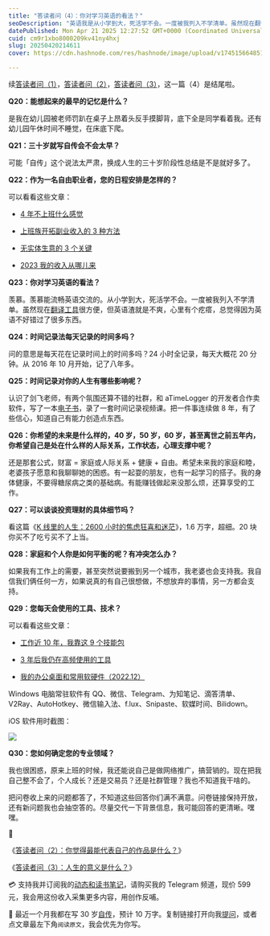 ```yaml
---
title: "答读者问（4）：你对学习英语的看法？"
seoDescription: "英语我是从小学到大，死活学不会。一度被我列入不学清单。虽然现在翻译工具很方便，但不会就是不爽，心里有个疙瘩。"
datePublished: Mon Apr 21 2025 12:27:52 GMT+0000 (Coordinated Universal Time)
cuid: cm9r1xbo8000209kv41ny4hxj
slug: 20250420214611
cover: https://cdn.hashnode.com/res/hashnode/image/upload/v1745156648513/07379998-c112-414a-a64b-92a1304c184e.jpeg

---
```


续[答读者问（1）](https://mp.weixin.qq.com/s/y43MkFPZiA3oFFMxW5LbJw)，[答读者问（2）](https://mp.weixin.qq.com/s/CTUpcp9uc2w1UT5qE4IbMw)，[答读者问（3）](https://mp.weixin.qq.com/s/RWoLpXIa-O2inQF3jI3sqg)，这一篇（4）是结尾啦。

**Q20：能想起来的最早的记忆是什么？**

是我在幼儿园被老师罚趴在桌子上昂着头反手摸脚背，底下全是同学看着我。还有幼儿园午休时间不睡觉，在床底下爬。

**Q21：三十岁就写自传会不会太早？**

可能「自传」这个说法太严肃，换成人生的三十岁阶段性总结是不是就好多了。

**Q22：作为一名自由职业者，您的日程安排是怎样的？**

可以看看这些文章：

* [4 年不上班什么感觉](https://mp.weixin.qq.com/s/l3CCKHEhsu4NWPrc20-rxA)
    
* [上班族开拓副业收入的 3 种方法](https://mp.weixin.qq.com/s/5MCQOhaZ52j6R41YWRN43Q)
    
* [无实体生意的 3 个关键](https://mp.weixin.qq.com/s/TIYJtezrYNVBHAjlHpX9Bg)
    
* [2023 我的收入从哪儿来](https://mp.weixin.qq.com/s/clJAFGrIAD_-MZBW2xpldg)
    

**Q23：你对学习英语的看法？**

羡慕。羡慕能流畅英语交流的。从小学到大，死活学不会。一度被我列入不学清单。虽然现在[翻译工具](https://mp.weixin.qq.com/s/mtIepsZczWQ-ooeugmW66w)很方便，但英语渣就是不爽，心里有个疙瘩，总觉得因为英语不好错过了很多东西。

**Q24：时间记录法每天记录的时间多吗？**

问的意思是每天花在记录时间上的时间多吗？24 小时全记录，每天大概花 20 分钟。从 2016 年 10 月开始，记了八年多。

**Q25：时间记录对你的人生有哪些影响呢？**

认识了剑飞老师，有两个氛围还算不错的社群，和 aTimeLogger 的开发者合作卖软件，写了一本[电子书](https://shijian.tujunjie.com/ch01/ch01.01)，录了一套时间记录视频课。把一件事连续做 8 年，有了些信心，知道自己有能力创造点东西。

**Q26：你希望的未来是什么样的，40 岁，50 岁，60 岁，甚至离世之前五年内，你希望自己是处在什么样的人际关系，工作状态，心理支撑中呢？**

还是那套公式，财富 = 家庭或人际关系 + 健康 + 自由。希望未来我的家庭和睦，老婆孩子愿意和我聊聊她的困惑。有一起耍的朋友，也有一起学习的搭子。我的身体健康，不要得糖尿病之类的基础病。有能赚钱做起来没那么烦，还算享受的工作。

**Q27：可以谈谈投资理财的具体细节吗？**

看这篇《[K 线里的人生：2600 小时的焦虑狂喜和迷茫](https://mp.weixin.qq.com/s/t3SMla9eEJjB9j2tCJooTg?payreadticket=HKD9BW5paJisGkqWXkJeatYtdcYDgZsuRWIL5_uGyL7ehoZtFh2BjnE0_yynXaaKVyFtfv4)》，1.6 万字，超细。20 块你买不了吃亏买不了上当。

**Q28：家庭和个人你是如何平衡的呢？有冲突怎么办？**

如果我有工作上的需要，甚至突然说要搬到另一个城市，我老婆也会支持我。我自信我们俩任何一方，如果说真的有自己很想做，不想放弃的事情，另一方都会支持。

**Q29：您每天会使用的工具、技术？**

可以看看这些文章：

* [工作近 10 年，我靠这 9 个技能包](https://mp.weixin.qq.com/s/yU9T4mCxGhVqg8Fm1RmkGw)
    
* [3 年后我仍在高频使用的工具](https://mp.weixin.qq.com/s/opMep7ybfI-HmvH8NNoUZg)
    
* [我的办公桌面和常用软硬件（2022.12）](https://mp.weixin.qq.com/s/Key6K6NAZ0wkGPY_IGxbpw)
    

Windows 电脑常驻软件有 QQ、微信、Telegram、为知笔记、滴答清单、V2Ray、AutoHotkey、微信输入法、f.lux、Snipaste、软媒时间、Bilidown。

iOS 软件用时截图：

![](url)

**Q30：您如何确定您的专业领域？**

我也很困惑，原来上班的时候，我还能说自己是做网络推广，搞营销的。现在把我自己整不会了，个人成长？还是交易员？还是社群管理？我也不知道我干啥的。

把问卷收上来的问题都答了，不知道这些回答你们满不满意。问卷链接保持开放，还有新问题我也会抽空答的。尽量交代一下背景信息，我可能回答的更清晰。嘿嘿。

🔗

《[答读者问（2）：你觉得最能代表自己的作品是什么？](https://mp.weixin.qq.com/s/CTUpcp9uc2w1UT5qE4IbMw)》

《[答读者问（3）：人生的意义是什么？](https://mp.weixin.qq.com/s/RWoLpXIa-O2inQF3jI3sqg)》

💳 支持我并订阅我的[动态和读书笔记](https://mp.weixin.qq.com/s/u9sg3KBe9k3L3oOUZcRd5w)，请购买我的 Telegram 频道，现价 599 元，我会用这份收入采集更多内容，用创作反哺。

📖 最近一个月我都在写 30 岁[自传](https://mp.weixin.qq.com/s?__biz=MzI3MzU5MDA1OQ==&mid=2247488741&idx=1&sn=3aca11b2f15bcb82156b45c8a69ae937&chksm=eb21a6a1dc562fb7bbf6242bc1a68995eba7b560a49627ac031e129b33aa29a624896186a2a3#rd)，预计 10 万字。复制链接打开向我[提问](https://wj.qq.com/s2/15897499/4fe9/)，或者点文章最左下角`阅读原文`，我会优先为你写。